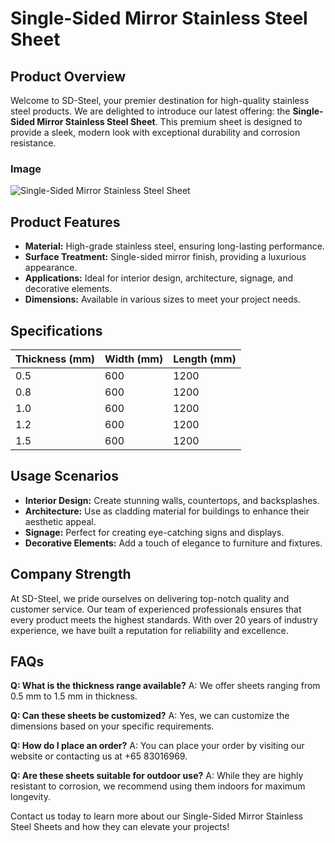 # Single-Sided Mirror Stainless Steel Sheet

## Product Overview
Welcome to SD-Steel, your premier destination for high-quality stainless steel products. We are delighted to introduce our latest offering: the **Single-Sided Mirror Stainless Steel Sheet**. This premium sheet is designed to provide a sleek, modern look with exceptional durability and corrosion resistance.

### Image
![Single-Sided Mirror Stainless Steel Sheet](https://github.com/user-attachments/assets/2567258e-e124-4816-932d-1809bd27ef0b)

## Product Features
- **Material:** High-grade stainless steel, ensuring long-lasting performance.
- **Surface Treatment:** Single-sided mirror finish, providing a luxurious appearance.
- **Applications:** Ideal for interior design, architecture, signage, and decorative elements.
- **Dimensions:** Available in various sizes to meet your project needs.

## Specifications
| Thickness (mm) | Width (mm) | Length (mm) |
|----------------|------------|-------------|
| 0.5            | 600        | 1200        |
| 0.8            | 600        | 1200        |
| 1.0            | 600        | 1200        |
| 1.2            | 600        | 1200        |
| 1.5            | 600        | 1200        |

## Usage Scenarios
- **Interior Design:** Create stunning walls, countertops, and backsplashes.
- **Architecture:** Use as cladding material for buildings to enhance their aesthetic appeal.
- **Signage:** Perfect for creating eye-catching signs and displays.
- **Decorative Elements:** Add a touch of elegance to furniture and fixtures.

## Company Strength
At SD-Steel, we pride ourselves on delivering top-notch quality and customer service. Our team of experienced professionals ensures that every product meets the highest standards. With over 20 years of industry experience, we have built a reputation for reliability and excellence.

## FAQs
**Q: What is the thickness range available?**
A: We offer sheets ranging from 0.5 mm to 1.5 mm in thickness.

**Q: Can these sheets be customized?**
A: Yes, we can customize the dimensions based on your specific requirements.

**Q: How do I place an order?**
A: You can place your order by visiting our website or contacting us at +65 83016969.

**Q: Are these sheets suitable for outdoor use?**
A: While they are highly resistant to corrosion, we recommend using them indoors for maximum longevity.

Contact us today to learn more about our Single-Sided Mirror Stainless Steel Sheets and how they can elevate your projects!